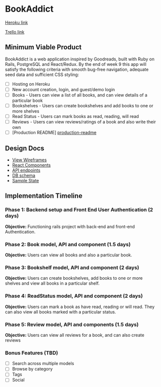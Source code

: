 # BookAddict

[Heroku link][heroku]

[Trello link][trello]

[heroku]: https://bookaddict.herokuapp.com/

[trello]: https://trello.com/b/i5NtMliG/bookbug

## Minimum Viable Product

BookAddict is a web application inspired by Goodreads, built with Ruby on Rails, PostgreSQL and React/Redux. By the end of week 9 this app will satisfy the following criteria with smooth bug-free navigation, adequate seed data and sufficient CSS styling:

- [ ] Hosting on Heroku
- [ ] New account creation, login, and guest/demo login
- [ ] Books - Users can view a list of all books, and can view details of a particular book
- [ ] Bookshelves - Users can create bookshelves and add books to one or more shelves
- [ ] Read Status - Users can mark books as read, reading, will read
- [ ] Reviews - Users can view reviews/ratings of a book and also write their own
- [ ] [Production README] [production-readme]

[production-readme]: production-readme.md

## Design Docs
* [View Wireframes][wireframes]
* [React Components][components]
* [API endpoints][api-endpoints]
* [DB schema][schema]
* [Sample State][sample-state]

[wireframes]: wireframes
[components]: component-hierarchy.md
[sample-state]: sample-state.md
[api-endpoints]: api-endpoints.md
[schema]: schema.md

## Implementation Timeline

### Phase 1: Backend setup and Front End User Authentication (2 days)

**Objective:** Functioning rails project with back-end and front-end Authentication.

### Phase 2: Book model, API and component (1.5 days)

**Objective:** Users can view all books and also a particular book.

### Phase 3: Bookshelf model, API and component (2 days)

**Objective:** Users can create bookshelves, add books to one or more shelves and view all books in a particular shelf.

### Phase 4: ReadStatus model, API and component (2 days)

**Objective:** Users can mark a book as have read, reading or will read. They can also view all books marked with a particular status.

### Phase 5: Review model, API and components (1.5 days)

**Objective:** Users can view all reviews for a book, and can also create reviews

### Bonus Features (TBD)
- [ ] Search across multiple models
- [ ] Browse by category
- [ ] Tags
- [ ] Social
